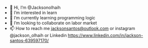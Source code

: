 - 👋 Hi, I’m @Jacksonolhaih
- 👀 I’m interested in learn
- 🌱 I’m currently learning programming logic
- 💞️ I’m looking to collaborate on labor market
- 📫 How to reach me jacksonsantos@outlook.com or instagram @jackson_olhaih or Linkedin https://www.linkedin.com/in/jackson-santos-639597170/

<!---
Jacksonolhaih/Jacksonolhaih is a ✨ special ✨ repository because its `README.md` (this file) appears on your GitHub profile.
You can click the Preview link to take a look at your changes.
--->
